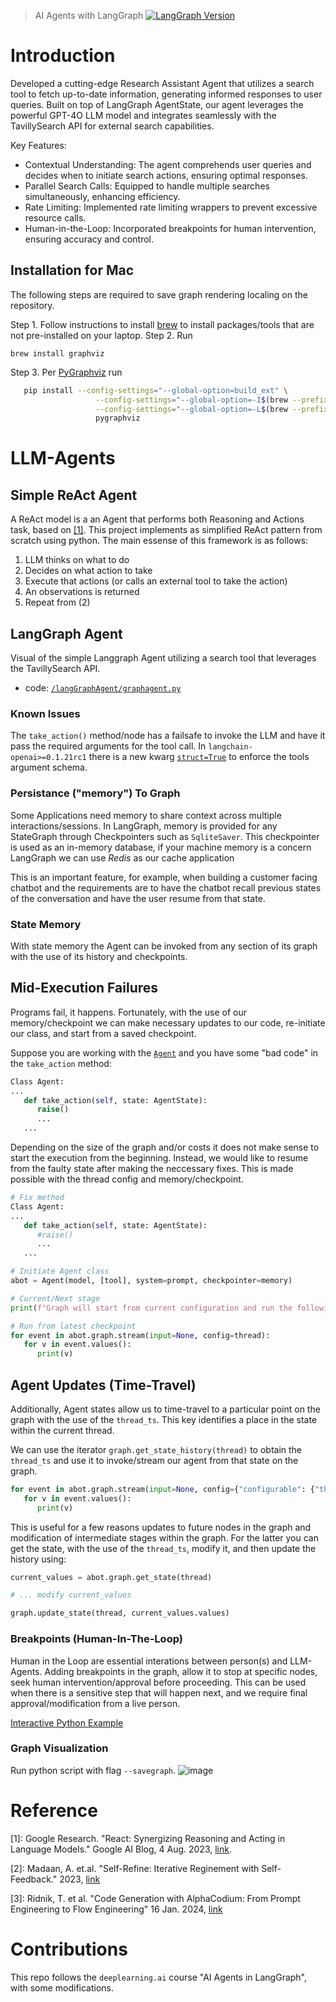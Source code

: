 > AI Agents with LangGraph
> [![LangGraph Version](https://img.shields.io/badge/langgraph-0.0.53-green)](https://pypi.org/project/langgraph/0.0.53/)

# Introduction
Developed a cutting-edge Research Assistant Agent that utilizes a search tool to fetch up-to-date information, generating informed responses to user queries. Built on top of LangGraph AgentState, our agent leverages the powerful GPT-4O LLM model and integrates seamlessly with the TavillySearch API for external search capabilities.

Key Features:
- Contextual Understanding: The agent comprehends user queries and decides when to initiate search actions, ensuring optimal responses.
- Parallel Search Calls: Equipped to handle multiple searches simultaneously, enhancing efficiency.
- Rate Limiting: Implemented rate limiting wrappers to prevent excessive resource calls.
- Human-in-the-Loop: Incorporated breakpoints for human intervention, ensuring accuracy and control.

## Installation for Mac
The following steps are required to save graph rendering localing on the repository.

 Step 1. Follow instructions to install [brew](https://brew.sh) to install packages/tools that are not pre-installed on your laptop.
 Step 2. Run 
 ```brew 
 brew install graphviz
 ```
 Step 3. Per [PyGraphviz](https://pygraphviz.github.io/documentation/stable/install.html) run
 ```bash 
    pip install --config-settings="--global-option=build_ext" \
                    --config-settings="--global-option=-I$(brew --prefix graphviz)/include/" \
                    --config-settings="--global-option=-L$(brew --prefix graphviz)/lib/" \
                    pygraphviz
```

# LLM-Agents

## Simple ReAct Agent
A ReAct model is a an Agent that performs both Reasoning and Actions task, based on [[1]](#reference). This project implements as simplified ReAct pattern from scratch using python. The main essense of this framework is as follows:
1. LLM thinks on what to do
2. Decides on what action to take 
3. Execute that actions (or calls an external tool to take the action) 
4. An observations is returned 
5. Repeat from (2)

## LangGraph Agent

Visual of the simple Langgraph Agent utilizing a search tool that leverages the TavillySearch API. 
* code: [`/langGraphAgent/graphagent.py`](./langGraphAgent/graphagent.py)

### Known Issues
The `take_action()` method/node has a failsafe to invoke the LLM and have it pass the required arguments for the tool call. In `langchain-openai>=0.1.21rc1` there is a new kwarg [`struct=True`](https://python.langchain.com/v0.2/docs/integrations/chat/openai/#stricttrue) to enforce the tools argument schema.

### Persistance ("memory") To Graph
Some Applications need memory to share context across multiple interactions/sessions. In LangGraph, memory is provided for any StateGraph through Checkpointers such as `SqliteSaver`. This checkpointer is used as an in-memory database, if your machine memory is a concern LangGraph we can use *Redis* as our cache application

This is an important feature, for example, when building a customer facing chatbot and the requirements are to have the chatbot recall previous states of the conversation and have the user resume from that state.

### State Memory
With state memory the Agent can be invoked from any section of its graph with the use of its history and checkpoints.

## Mid-Execution Failures
Programs fail, it happens. Fortunately, with the use of our memory/checkpoint we can make necessary updates to our code, re-initiate our class, and start from a saved checkpoint. 

Suppose you are working with the [`Agent`](/langGraphAgent/graphagent.py) and you have some "bad code" in the `take_action` method:

```python
Class Agent:
...
   def take_action(self, state: AgentState):
      raise()
      ...
   ...
```

Depending on the size of the graph and/or costs it does not make sense to start the execution from the beginning. Instead, we would like to resume from the faulty state after making the neccessary fixes. This is made possible with the thread config and memory/checkpoint.

```python
# Fix method
Class Agent:
...
   def take_action(self, state: AgentState):
      #raise()
      ...
   ...

# Initiate Agent class
abot = Agent(model, [tool], system=prompt, checkpointer=memory)

# Current/Next stage
print(f"Graph will start from current configuration and run the following stage in the graph: {abot.graph.get_state(thread).next}")

# Run from latest checkpoint
for event in abot.graph.stream(input=None, config=thread):
   for v in event.values():
      print(v)
```
## Agent Updates (Time-Travel)
Additionally, Agent states allow us to time-travel to a particular point on the graph with the use of the `thread_ts`. This key identifies a place in the state within the current thread.

We can use the iterator `graph.get_state_history(thread)` to obtain the `thread_ts` and use it to invoke/stream our agent from that state on the graph.

```python
for event in abot.graph.stream(input=None, config={"configurable": {"thread_id": "1", "thread_ts": {value}}):
   for v in event.values():
      print(v)
```

This is useful for a few reasons updates to future nodes in the graph and modification of intermediate stages within the graph. For the latter you can get the state, with the use of the `thread_ts`, modify it, and then update the history using:

```python
current_values = abot.graph.get_state(thread)

# ... modify current_values

graph.update_state(thread, current_values.values)
```

### Breakpoints (Human-In-The-Loop)
Human in the Loop are essential interations between person(s) and LLM-Agents. Adding breakpoints in the graph, allow it to stop at specific nodes, seek human intervention/approval before proceeding. This can be used when there is a sensitive step that will happen next, and we require final approval/modification from a live person.

[Interactive Python Example](/langGraphAgent/humanloopagent.py)

### Graph Visualization
Run python script with flag `--savegraph`.
![image](langGraphAgent/visual/graphagent.png)

# Reference

[1]: Google Research. "React: Synergizing Reasoning and Acting in Language Models." Google AI Blog, 4 Aug. 2023, [link](https://research.google/blog/react-synergizing-reasoning-and-acting-in-language-models/).

[2]: Madaan, A. et.al. "Self-Refine: Iterative Reginement with Self-Feedback." 2023, [link](https://selfrefine.info)

[3]: Ridnik, T. et al. "Code Generation with AlphaCodium: From Prompt Engineering to Flow Engineering" 16 Jan. 2024, [link](https://arxiv.org/pdf/2401.08500)

# Contributions
This repo follows the `deeplearning.ai` course "AI Agents in LangGraph", with some modifications.
